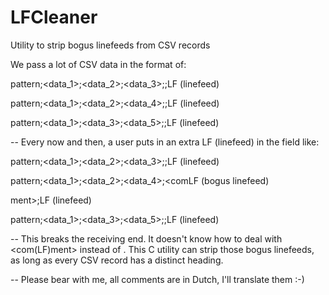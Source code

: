# LFCleaner
Utility to strip bogus linefeeds from CSV records

We pass a lot of CSV data in the format of:

pattern;<data_1>;<data_2>;<data_3>;<comment>;LF (linefeed)

pattern;<data_1>;<data_2>;<data_4>;<comment>;LF (linefeed)

pattern;<data_1>;<data_3>;<data_5>;<comment>;LF (linefeed)


--
Every now and then, a user puts in an extra LF (linefeed) in the <comment> field like:
  
pattern;<data_1>;<data_2>;<data_3>;<comment>;LF (linefeed)

pattern;<data_1>;<data_2>;<data_4>;<comLF (bogus linefeed)

ment>;LF (linefeed)

pattern;<data_1>;<data_3>;<data_5>;<comment>;LF (linefeed)
  
  
--
This breaks the receiving end. It doesn't know how to deal with <com(LF)ment> instead of <comment>.
This C utility can strip those bogus linefeeds, as long as every CSV record has a distinct heading.

-- Please bear with me, all comments are in Dutch, I'll translate them :-)
